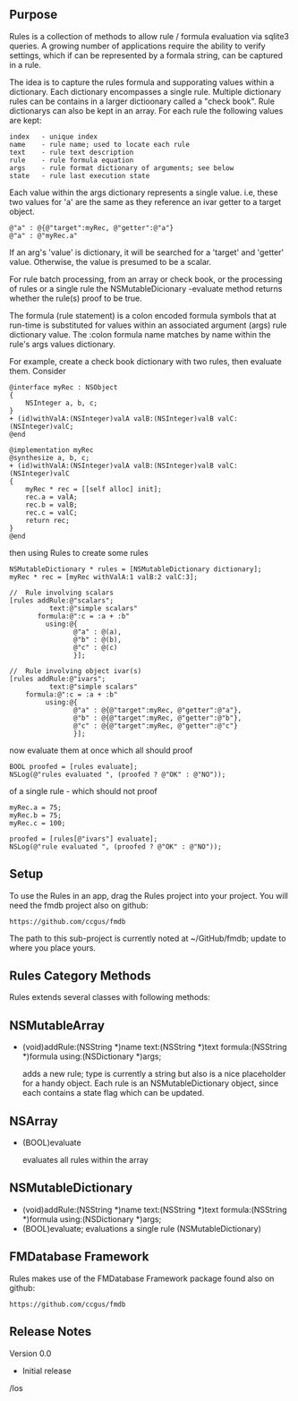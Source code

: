 Purpose
--------------

Rules is a collection of methods to allow rule / formula evaluation via sqlite3 queries.  A growing number of applications require the ability to verify settings, which if can be represented by a formala string, can be captured in a rule.

The idea is to capture the rules formula and supporating values within a dictionary. Each dictionary encompasses a single rule.  Multiple dictionary rules can be contains in a larger dictioonary called a "check book". Rule dictionarys can also be kept in an array. For each rule the following values are kept:

	index	- unique index
	name	- rule name; used to locate each rule
	text	- rule text description
	rule	- rule formula equation
	args	- rule format dictionary of arguments; see below
	state	- rule last execution state

Each value within the args dictionary represents a single value. i.e, these two values for 'a' are the same as they reference an ivar getter to a target object.

	@"a" : @{@"target":myRec, @"getter":@"a"}
	@"a" : @"myRec.a"

If an arg's 'value' is dictionary, it will be searched for a 'target' and 'getter' value. Otherwise, the value is presumed to be a scalar.

For rule batch processing, from an array or check book, or the processing of rules or a single rule the NSMutableDicionary -evaluate method returns whether the rule(s) proof to be true.

The formula (rule statement) is a colon encoded formula symbols that at run-time is substituted for values within an associated argument (args) rule dictionary value. The :colon formula name matches by name within the rule's args values dictionary.

For example, create a check book dictionary with two rules, then evaluate them. Consider

	@interface myRec : NSObject
	{
		NSInteger a, b, c;
	}
	+ (id)withValA:(NSInteger)valA valB:(NSInteger)valB valC:(NSInteger)valC;
	@end

	@implementation myRec
	@synthesize a, b, c;
	+ (id)withValA:(NSInteger)valA valB:(NSInteger)valB valC:(NSInteger)valC
	{
		myRec * rec = [[self alloc] init];
		rec.a = valA;
		rec.b = valB;
		rec.c = valC;
		return rec;
	}
	@end

then using Rules to create some rules

	NSMutableDictionary * rules = [NSMutableDictionary dictionary];
	myRec * rec = [myRec withValA:1 valB:2 valC:3];

	//	Rule involving scalars
	[rules addRule:@"scalars";
			  text:@"simple scalars"
		   formula:@":c = :a + :b"
			 using:@{
					@"a" : @(a),
					@"b" : @(b),
					@"c" : @(c)
					}];

	//	Rule involving object ivar(s)
	[rules addRule:@"ivars";
			  text:@"simple scalars"
		formula:@":c = :a + :b"
			 using:@{
					@"a" : @{@"target":myRec, @"getter":@"a"},
					@"b" : @{@"target":myRec, @"getter":@"b"},
					@"c" : @{@"target":myRec, @"getter":@"c"}
					}];

now evaluate them at once which all should proof

	BOOL proofed = [rules evaluate];
	NSLog(@"rules evaluated ", (proofed ? @"OK" : @"NO"));

of a single rule - which should not proof

	myRec.a = 75;
	myRec.b = 75;
	myRec.c = 100;

	proofed = [rules[@"ivars"] evaluate];
	NSLog(@"rule evaluated ", (proofed ? @"OK" : @"NO"));


Setup
-------

To use the Rules in an app, drag the Rules project into your project. You will need the fmdb project also on github:

	https://github.com/ccgus/fmdb

The path to this sub-project is currently noted at ~/GitHub/fmdb; update to where you place yours.

Rules Category Methods
--------------------------

Rules extends several classes with following methods:

NSMutableArray
--------------------------
- (void)addRule:(NSString *)name text:(NSString *)text formula:(NSString *)formula using:(NSDictionary *)args;

	adds a new rule; type is currently a string but also is a nice placeholder for a handy object.  Each rule is an NSMutableDictionary object, since each contains a state flag which can be updated.

NSArray
--------------------------
- (BOOL)evaluate

	evaluates all rules within the array

NSMutableDictionary
--------------------------
- (void)addRule:(NSString *)name text:(NSString *)text formula:(NSString *)formula using:(NSDictionary *)args;
- (BOOL)evaluate;
	evaluations a single rule (NSMutableDictionary)


FMDatabase Framework
-------------------------

Rules makes use of the FMDatabase Framework package found also on github:

	https://github.com/ccgus/fmdb

    
Release Notes
----------------

Version 0.0

- Initial release

/los
